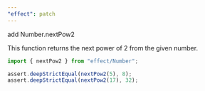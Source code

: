 ```yaml
---
"effect": patch
---
```


add Number.nextPow2

This function returns the next power of 2 from the given number.

```ts
import { nextPow2 } from "effect/Number";

assert.deepStrictEqual(nextPow2(5), 8);
assert.deepStrictEqual(nextPow2(17), 32);
```
